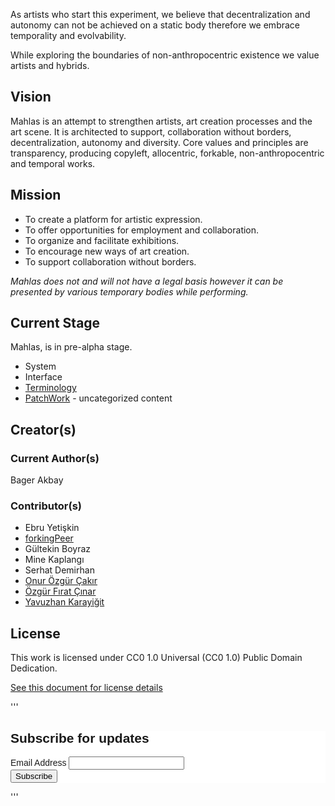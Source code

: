 As artists who start this experiment, we believe that decentralization and autonomy can not be achieved on a static body therefore we embrace temporality and evolvability.  

While exploring the boundaries of non-anthropocentric existence we value artists and hybrids.

## Vision
Mahlas is an attempt to strengthen artists, art creation processes and the art scene. It is architected to support, collaboration without borders, decentralization, autonomy and diversity. Core values and principles are transparency, producing copyleft, allocentric, forkable, non-anthropocentric and temporal works.

## Mission
* To create a platform for artistic expression.
* To offer opportunities for employment and collaboration.
* To organize and facilitate exhibitions.
* To encourage new ways of art creation.
* To support collaboration without borders.

*Mahlas does not and will not have a legal basis however it can be presented by various temporary bodies while performing.*


## Current Stage

Mahlas, is in pre-alpha stage.

* System
* Interface
* [Terminology](/parts/terminology.md)
* [PatchWork](/parts/uncategorized) - uncategorized content 

## Creator(s)

### Current Author(s)

Bager Akbay

### Contributor(s)

* Ebru Yetişkin
* [forkingPeer](https://github.com/forkingPeer)
* Gültekin Boyraz
* Mine Kaplangı
* Serhat Demirhan
* [Onur Özgür Çakır](https://github.com/e0i)
* [Özgür Fırat Çınar](https://github.com/hiorws)
* [Yavuzhan Karayiğit](https://github.com/yavuzhan)

## License 

This work is licensed under CC0 1.0 Universal (CC0 1.0) Public Domain Dedication.

[See this document for license details](LICENSE.MD)

'''
<!-- Begin Mailchimp Signup Form -->
<link href="//cdn-images.mailchimp.com/embedcode/classic-10_7.css" rel="stylesheet" type="text/css">
<style type="text/css">
	#mc_embed_signup{background:#fff; clear:left; font:14px Helvetica,Arial,sans-serif; }
	/* Add your own Mailchimp form style overrides in your site stylesheet or in this style block.
	   We recommend moving this block and the preceding CSS link to the HEAD of your HTML file. */
</style>
<div id="mc_embed_signup">
<form action="https://network.us20.list-manage.com/subscribe/post?u=3c57bba18406eb9f6f6e156fe&amp;id=6fe579719d" method="post" id="mc-embedded-subscribe-form" name="mc-embedded-subscribe-form" class="validate" target="_blank" novalidate>
    <div id="mc_embed_signup_scroll">
	<h2>Subscribe for updates</h2>
<div class="mc-field-group">
	<label for="mce-EMAIL">Email Address </label>
	<input type="email" value="" name="EMAIL" class="required email" id="mce-EMAIL">
</div>
	<div id="mce-responses" class="clear">
		<div class="response" id="mce-error-response" style="display:none"></div>
		<div class="response" id="mce-success-response" style="display:none"></div>
	</div>    <!-- real people should not fill this in and expect good things - do not remove this or risk form bot signups-->
    <div style="position: absolute; left: -5000px;" aria-hidden="true"><input type="text" name="b_3c57bba18406eb9f6f6e156fe_6fe579719d" tabindex="-1" value=""></div>
    <div class="clear"><input type="submit" value="Subscribe" name="subscribe" id="mc-embedded-subscribe" class="button"></div>
    </div>
</form>
</div>
<script type='text/javascript' src='//s3.amazonaws.com/downloads.mailchimp.com/js/mc-validate.js'></script><script type='text/javascript'>(function($) {window.fnames = new Array(); window.ftypes = new Array();fnames[0]='EMAIL';ftypes[0]='email';}(jQuery));var $mcj = jQuery.noConflict(true);</script>
<!--End mc_embed_signup-->
'''
